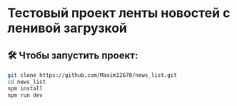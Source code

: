 # Тестовый проект ленты новостей с ленивой загрузкой

## 🛠️ Чтобы запустить проект:
```bash
git clone https://github.com/Maxim12670/news_list.git
cd news_list
npm install
npm run dev
